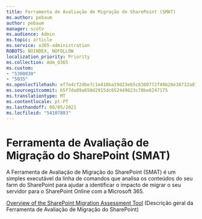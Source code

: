 ```yaml
---
title: Ferramenta de Avaliação de Migração do SharePoint (SMAT)
ms.author: pebaum
author: pebaum
manager: scotv
ms.audience: Admin
ms.topic: article
ms.service: o365-administration
ROBOTS: NOINDEX, NOFOLLOW
localization_priority: Priority
ms.collection: Adm_O365
ms.custom:
- "5300030"
- "5035"
ms.openlocfilehash: ef7e4cf2dbe7c1e410ba19d23eb5c8300772f49b28e38732a87722259b46f02d
ms.sourcegitcommit: b5f7da89a650d2915dc652449623c78be6247175
ms.translationtype: MT
ms.contentlocale: pt-PT
ms.lasthandoff: 08/05/2021
ms.locfileid: "54107883"
---
```

# <a name="sharepoint-migration-assessment-tool-smat"></a>Ferramenta de Avaliação de Migração do SharePoint (SMAT)

A Ferramenta de Avaliação de Migração do SharePoint (SMAT) é um simples executável da linha de comandos que analisa os conteúdos do seu farm do SharePoint para ajudar a identificar o impacto de migrar o seu servidor para o SharePoint Online com a Microsoft 365.

[Overview of the SharePoint Migration Assessment Tool](https://docs.microsoft.com/sharepointmigration/overview-of-the-sharepoint-migration-assessment-tool) (Descrição geral da Ferramenta de Avaliação de Migração do SharePoint)
